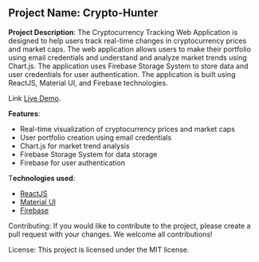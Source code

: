 ## Project Name: Crypto-Hunter

**Project Description**:
The Cryptocurrency Tracking Web Application is designed to help users track real-time changes in cryptocurrency prices and market caps. 
The web application allows users to make their portfolio using email credentials and understand and analyze market trends using Chart.js.
The application uses Firebase Storage System to store data and user credentials for user authentication. The application is built using ReactJS, Material UI, and Firebase technologies.

Link [Live Demo](https://crpto-hunter.netlify.app/).

**Features**:
* Real-time visualization of cryptocurrency prices and market caps
* User portfolio creation using email credentials
* Chart.js for market trend analysis
* Firebase Storage System for data storage
* Firebase for user authentication


T**echnologies used**:

*  [ReactJS](https://react.dev/learn)
*  [ Material UI](https://mui.com/)
*  [Firebase](https://firebase.google.com/)

Contributing:
If you would like to contribute to the project, please create a pull request with your changes. We welcome all contributions!

License:
This project is licensed under the MIT license.
